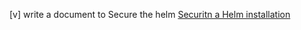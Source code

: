 [v] write a document to Secure the helm [Securitn a Helm installation](https://helm.sh/docs/using_helm/#securing-your-helm-installation)
